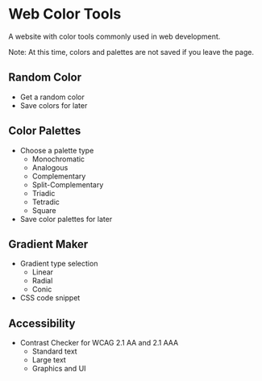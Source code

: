 # Web Color Tools
A website with color tools commonly used in web development.

Note: At this time, colors and palettes are not saved if you leave the page.

## Random Color
- Get a random color
- Save colors for later
## Color Palettes
- Choose a palette type
    - Monochromatic
    - Analogous 
    - Complementary 
    - Split-Complementary
    - Triadic
    - Tetradic
    - Square
- Save color palettes for later
## Gradient Maker
- Gradient type selection
  - Linear
  - Radial
  - Conic
- CSS code snippet
## Accessibility
- Contrast Checker for WCAG 2.1 AA and 2.1 AAA
    - Standard text
    - Large text
    - Graphics and UI
